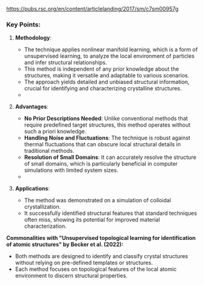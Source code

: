 https://pubs.rsc.org/en/content/articlelanding/2017/sm/c7sm00957g

### Key Points:

1. **Methodology**:
    
    - The technique applies nonlinear manifold learning, which is a form of unsupervised learning, to analyze the local environment of particles and infer structural relationships.
    - This method is independent of any prior knowledge about the structures, making it versatile and adaptable to various scenarios.
    - The approach yields detailed and unbiased structural information, crucial for identifying and characterizing crystalline structures.
    - 
2. **Advantages**:
    
    - **No Prior Descriptions Needed**: Unlike conventional methods that require predefined target structures, this method operates without such a priori knowledge.
    - **Handling Noise and Fluctuations**: The technique is robust against thermal fluctuations that can obscure local structural details in traditional methods.
    - **Resolution of Small Domains**: It can accurately resolve the structure of small domains, which is particularly beneficial in computer simulations with limited system sizes.
    - 
3. **Applications**:
    
    - The method was demonstrated on a simulation of colloidal crystallization.
    - It successfully identified structural features that standard techniques often miss, showing its potential for improved material characterization.



**Commonalities with  "Unsupervised topological learning for identification of atomic structures" by Becker et al. (2022):**

- Both methods are designed to identify and classify crystal structures without relying on pre-defined templates or structures.
- Each method focuses on topological features of the local atomic environment to discern structural properties.